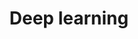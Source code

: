 ---
layout: tag-list
title: Deep learning
menu: false
description: >
  Posts about Deep Learning
---